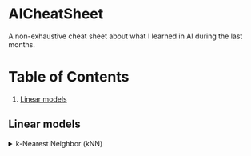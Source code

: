 # AICheatSheet
A non-exhaustive cheat sheet about what I learned in AI during the last months.

# Table of Contents
1. [Linear models](##linear-models)
## Linear models

<details>
<summary>k-Nearest Neighbor (kNN)</summary>

<img src="assets/images/linearmodels/knn_concept.jpg" width=50% height=50%>

* $k$ is the number of neighbors (datapoints) to compare to our new data point.

* When $k = 1$ *(also called 1-nearest neighbor)*
	The algorithm will always achieve a training error of **zero**.
	The algorithm is **consistent** *(eventually converging to the optimal predictor)*
</details>
